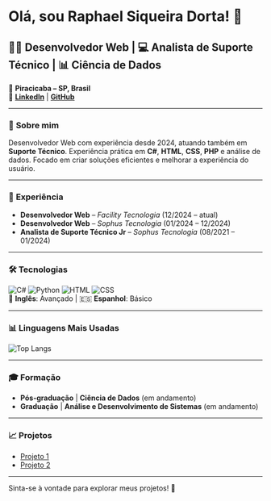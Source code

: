 # Olá, sou Raphael Siqueira Dorta! 👋

## 🧑‍💻 **Desenvolvedor Web** | 💻 **Analista de Suporte Técnico** | 📊 **Ciência de Dados**

📍 **Piracicaba – SP, Brasil**  
🔗 **[LinkedIn](https://br.linkedin.com/in/raphael-siqueira-dorta)** | **[GitHub](https://github.com/RaphaDorta)**

---

### 🚀 **Sobre mim**
Desenvolvedor Web com experiência desde 2024, atuando também em **Suporte Técnico**. Experiência prática em **C#**, **HTML**, **CSS**, **PHP** e análise de dados. Focado em criar soluções eficientes e melhorar a experiência do usuário.

---

### 💼 **Experiência**
- **Desenvolvedor Web** – *Facility Tecnologia* (12/2024 – atual)
- **Desenvolvedor Web** – *Sophus Tecnologia* (01/2024 – 12/2024)
- **Analista de Suporte Técnico Jr** – *Sophus Tecnologia* (08/2021 – 01/2024)

---

### 🛠️ **Tecnologias**
![C#](https://img.shields.io/badge/-C%23-1f77b4?style=flat&logo=csharp&logoColor=white) ![Python](https://img.shields.io/badge/-Python-306998?style=flat&logo=python&logoColor=white) ![HTML](https://img.shields.io/badge/-HTML-E34F26?style=flat&logo=html5&logoColor=white) ![CSS](https://img.shields.io/badge/-CSS-1572B6?style=flat&logo=css3&logoColor=white)  
📘 **Inglês**: Avançado | 🇪🇸 **Espanhol**: Básico

---

### 📊 **Linguagens Mais Usadas**
![Top Langs](https://github-readme-stats.vercel.app/api/top-langs/?username=RaphaDorta&layout=compact&theme=tokyonight&langs_count=6)

---

### 🎓 **Formação**
- **Pós-graduação** | **Ciência de Dados** (em andamento)
- **Graduação** | **Análise e Desenvolvimento de Sistemas** (em andamento)

---

### 📈 **Projetos**
- [Projeto 1](https://github.com/RaphaDorta/projeto1)  
- [Projeto 2](https://github.com/RaphaDorta/projeto2)

---

Sinta-se à vontade para explorar meus projetos! 🚀
